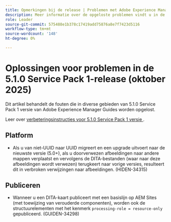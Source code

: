 ```yaml
---
title: Opmerkingen bij de release | Problemen met Adobe Experience Manager Guides 5.1.0 Service Pack 1-release opgelost.
description: Meer informatie over de opgeloste problemen vindt u in de 5.1.0 Service Pack 1-release van Adobe Experience Manager Guides
role: Leader
source-git-commit: 575488e1b378c17419add75876a8e7f7423d5116
workflow-type: tm+mt
source-wordcount: '148'
ht-degree: 0%

---
```


# Oplossingen voor problemen in de 5.1.0 Service Pack 1-release (oktober 2025)


Dit artikel behandelt de fouten die in diverse gebieden van 5.1.0 Service Pack 1 versie van Adobe Experience Manager Guides worden opgelost.

Leer over [ verbeteringsinstructies voor 5.1.0 Service Pack 1 versie ](upgrade-instructions-5-1-0-sp1.md).


## Platform

- Als u van niet-UUID naar UUID migreert en een upgrade uitvoert naar de nieuwste versie (5.0+), als u doorverwezen afbeeldingen naar andere mappen verplaatst en vervolgens de DITA-bestanden (waar naar deze afbeeldingen wordt verwezen) terugkeert naar vorige versies, resulteert dit in verbroken verwijzingen naar afbeeldingen. (HIDEN-34315)

## Publiceren

- Wanneer u een DITA-kaart publiceert met een basislijn op AEM Sites (met toewijzing van verouderde componenten), worden ook de structuurelementen met het kenmerk `processing-role = resource-only` gepubliceerd. (GUIDEN-34298)
